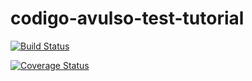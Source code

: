# codigo-avulso-test-tutorial
[![Build Status](https://travis-ci.org/douglaspe/codigo-avulso-test-tutorial.svg?branch=master)](https://travis-ci.org/douglaspe/codigo-avulso-test-tutorial)

[![Coverage Status](https://coveralls.io/repos/github/douglaspe/codigo-avulso-test-tutorial/badge.svg?branch=master)](https://coveralls.io/github/douglaspe/codigo-avulso-test-tutorial?branch=master)